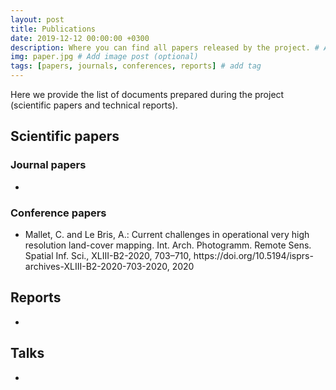 ```yaml
---
layout: post
title: Publications
date: 2019-12-12 00:00:00 +0300
description: Where you can find all papers released by the project. # Add post description (optional)
img: paper.jpg # Add image post (optional)
tags: [papers, journals, conferences, reports] # add tag
---
```

Here we provide the list of documents prepared during the project (scientific papers and technical reports).

## Scientific papers

### Journal papers

<ul>
  <li> </li>
  </ul>

### Conference papers

<ul>
  <li> Mallet, C. and Le Bris, A.: Current challenges in operational very high resolution land-cover mapping. Int. Arch. Photogramm. Remote Sens. Spatial Inf. Sci., XLIII-B2-2020, 703–710, https://doi.org/10.5194/isprs-archives-XLIII-B2-2020-703-2020, 2020 </li>
  </ul>

## Reports

<ul>
  <li> </li>
  </ul>

## Talks
<ul>
  <li> </li>
  </ul>
